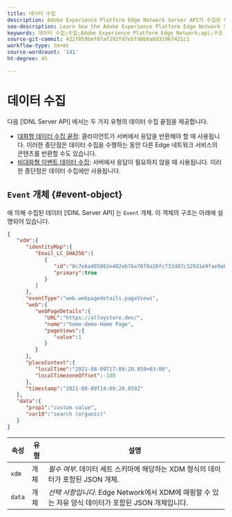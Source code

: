 ```yaml
---
title: 데이터 수집
description: Adobe Experience Platform Edge Network Server API가 수집된 데이터를 구성하는 방법을 알아봅니다
seo-description: Learn how the Adobe Experience Platform Edge Network Server API structures the collected data
keywords: 데이터 수집;수집;Adobe Experience Platform Edge Network;api;구조
source-git-commit: 422f859bef8faf292fd7e5fd8b6a8d31967421c1
workflow-type: tm+mt
source-wordcount: '141'
ht-degree: 4%

---
```



# 데이터 수집

다음 [!DNL Server API] 에서는 두 가지 유형의 데이터 수집 끝점을 제공합니다.

* [대화형 데이터 수집 끝점](interactive-data-collection.md): 클라이언트가 서버에서 응답을 반환해야 할 때 사용됩니다. 이러한 종단점은 데이터 수집을 수행하는 동안 다른 Edge 네트워크 서비스의 콘텐츠를 반환할 수도 있습니다.
* [비대화형 이벤트 데이터 수집](non-interactive-data-collection.md): 서버에서 응답이 필요하지 않을 때 사용됩니다. 이러한 종단점은 데이터 수집에만 사용됩니다.

## `Event` 개체 {#event-object}

에 의해 수집된 데이터 [!DNL Server API] 는 `Event` 개체. 이 객체의 구조는 아래에 설명되어 있습니다.

```json
{
   "xdm":{
      "identityMap":{
         "Email_LC_SHA256":[
            {
               "id":"0c7e6a405862e402eb76a70f8a26fc732d07c32931e9fae9ab1582911d2e8a3b",
               "primary":true
            }
         ]
      },
      "eventType":"web.webpagedetails.pageViews",
      "web":{
         "webPageDetails":{
            "URL":"https://alloystore.dev/",
            "name":"home-demo-Home Page",
            "pageViews":{
               "value":1
            }
         }
      },
      "placeContext":{
         "localTime":"2021-08-09T17:09:20.859+03:00",
         "localTimezoneOffset":-180
      },
      "timestamp":"2021-08-09T14:09:20.859Z"
   },
   "data":{
      "prop1":"custom value",
      "var10":"search (organic)"
   }
}
```

| 속성 | 유형 | 설명 |
| --- | --- | --- |
| `xdm` | 개체 | *필수 여부*. 데이터 세트 스키마에 해당하는 XDM 형식의 데이터가 포함된 JSON 개체. |
| `data` | 개체 | *선택 사항입니다*. Edge Network에서 XDM에 매핑할 수 있는 자유 양식 데이터가 포함된 JSON 개체입니다. |

